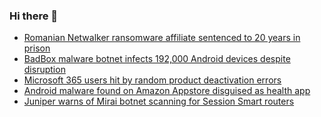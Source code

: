### Hi there 👋

<!--START_SECTION:feed-->
* [Romanian Netwalker ransomware affiliate sentenced to 20 years in prison](https://www.bleepingcomputer.com/news/security/romanian-netwalker-ransomware-affiliate-sentenced-to-20-years-in-prison/)
* [BadBox malware botnet infects 192,000 Android devices despite disruption](https://www.bleepingcomputer.com/news/security/badbox-malware-botnet-infects-192-000-android-devices-despite-disruption/)
* [Microsoft 365 users hit by random product deactivation errors](https://www.bleepingcomputer.com/news/microsoft/microsoft-365-users-hit-by-random-product-deactivation-errors/)
* [Android malware found on Amazon Appstore disguised as health app](https://www.bleepingcomputer.com/news/security/android-spyware-found-on-amazon-appstore-disguised-as-health-app/)
* [Juniper warns of Mirai botnet scanning for Session Smart routers](https://www.bleepingcomputer.com/news/security/juniper-warns-of-mirai-botnet-scanning-for-session-smart-routers/)
<!--END_SECTION:feed-->

<!--
**frankenk/frankenk** is a ✨ _special_ ✨ repository because its `README.md` (this file) appears on your GitHub profile.

Here are some ideas to get you started:

- 🔭 I’m currently working on ...
- 🌱 I’m currently learning ...
- 👯 I’m looking to collaborate on ...
- 🤔 I’m looking for help with ...
- 💬 Ask me about ...
- 📫 How to reach me: ...
- 😄 Pronouns: ...
- ⚡ Fun fact: ...
-->



